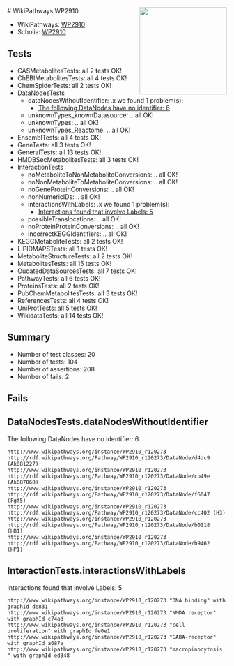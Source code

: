 <img style="float: right; width: 200px" src="https://upload.wikimedia.org/wikipedia/commons/thumb/8/83/Wplogo_with_text_500.png/640px-Wplogo_with_text_500.png" />
# WikiPathways WP2910

* WikiPathways: [WP2910](https://new.wikipathways.org/pathways/WP2910)
* Scholia: [WP2910](https://scholia.toolforge.org/wikipathways/WP2910)
## Tests
* CASMetabolitesTests: all 2 tests OK!
* ChEBIMetabolitesTests: all 4 tests OK!
* ChemSpiderTests: all 2 tests OK!
* DataNodesTests
    * dataNodesWithoutIdentifier: .x we found 1 problem(s):
        * [The following DataNodes have no identifier: 6](#d2d32fa5)
    * unknownTypes_knownDatasource: .. all OK!
    * unknownTypes: .. all OK!
    * unknownTypes_Reactome: .. all OK!
* EnsemblTests: all 4 tests OK!
* GeneTests: all 3 tests OK!
* GeneralTests: all 13 tests OK!
* HMDBSecMetabolitesTests: all 3 tests OK!
* InteractionTests
    * noMetaboliteToNonMetaboliteConversions: .. all OK!
    * noNonMetaboliteToMetaboliteConversions: .. all OK!
    * noGeneProteinConversions: .. all OK!
    * nonNumericIDs: .. all OK!
    * interactionsWithLabels: .x we found 1 problem(s):
        * [Interactions found that involve Labels: 5](#630d267c)
    * possibleTranslocations: .. all OK!
    * noProteinProteinConversions: .. all OK!
    * incorrectKEGGIdentifiers: .. all OK!
* KEGGMetaboliteTests: all 2 tests OK!
* LIPIDMAPSTests: all 1 tests OK!
* MetaboliteStructureTests: all 2 tests OK!
* MetabolitesTests: all 15 tests OK!
* OudatedDataSourcesTests: all 7 tests OK!
* PathwayTests: all 6 tests OK!
* ProteinsTests: all 2 tests OK!
* PubChemMetabolitesTests: all 3 tests OK!
* ReferencesTests: all 4 tests OK!
* UniProtTests: all 5 tests OK!
* WikidataTests: all 14 tests OK!


## Summary

* Number of test classes: 20
* Number of tests: 104
* Number of assertions: 208
* Number of fails: 2

## Fails

<a name="d2d32fa5" />

## DataNodesTests.dataNodesWithoutIdentifier

The following DataNodes have no identifier: 6
```
http://www.wikipathways.org/instance/WP2910_r120273 http://rdf.wikipathways.org/Pathway/WP2910_r120273/DataNode/d4dc9 (Ak081227)
http://www.wikipathways.org/instance/WP2910_r120273 http://rdf.wikipathways.org/Pathway/WP2910_r120273/DataNode/cb49e (Ak087060)
http://www.wikipathways.org/instance/WP2910_r120273 http://rdf.wikipathways.org/Pathway/WP2910_r120273/DataNode/f6047 (Fgf5)
http://www.wikipathways.org/instance/WP2910_r120273 http://rdf.wikipathways.org/Pathway/WP2910_r120273/DataNode/cc402 (H3)
http://www.wikipathways.org/instance/WP2910_r120273 http://rdf.wikipathways.org/Pathway/WP2910_r120273/DataNode/b0118 (HB1)
http://www.wikipathways.org/instance/WP2910_r120273 http://rdf.wikipathways.org/Pathway/WP2910_r120273/DataNode/b9462 (HP1)
```

<a name="630d267c" />

## InteractionTests.interactionsWithLabels

Interactions found that involve Labels: 5
```
http://www.wikipathways.org/instance/WP2910_r120273 "DNA binding" with graphId de831
http://www.wikipathways.org/instance/WP2910_r120273 "NMDA receptor" with graphId c74ad
http://www.wikipathways.org/instance/WP2910_r120273 "cell proliferation" with graphId fe0e1
http://www.wikipathways.org/instance/WP2910_r120273 "GABA-receptor" with graphId a687e
http://www.wikipathways.org/instance/WP2910_r120273 "macropinocytosis
" with graphId ed348
```

